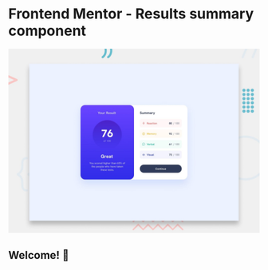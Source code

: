 # Frontend Mentor - Results summary component

![Design preview for the Results summary component coding challenge](./preview.jpg)

## Welcome! 👋